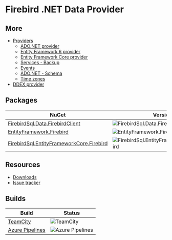 # Firebird .NET Data Provider

## More

* [Providers](Provider/readme.txt)
	* [ADO.NET provider](Provider/docs/ado-net.md)
	* [Entity Framework 6 provider](Provider/docs/entity-framework-6.md)
	* [Entity Framework Core provider](Provider/docs/entity-framework-core.md)
	* [Services - Backup](Provider/docs/services-backup.md)
	* [Events](Provider/docs/events.md)
	* [ADO.NET - Schema](Provider/docs/ado-net-schema.md)
	* [Time zones](Provider/docs/time-zones.md)
* [DDEX provider](DDEX/readme.txt)

## Packages

| NuGet | Version | Downloads |
|--------|---------|-----------|
| [FirebirdSql.Data.FirebirdClient](https://www.nuget.org/packages/FirebirdSql.Data.FirebirdClient) | ![FirebirdSql.Data.FirebirdClient](https://img.shields.io/nuget/v/FirebirdSql.Data.FirebirdClient.svg) | ![FirebirdSql.Data.FirebirdClient](https://img.shields.io/nuget/dt/FirebirdSql.Data.FirebirdClient.svg) |
| [EntityFramework.Firebird](https://www.nuget.org/packages/EntityFramework.Firebird) | ![EntityFramework.Firebird](https://img.shields.io/nuget/v/EntityFramework.Firebird.svg) | ![EntityFramework.Firebird](https://img.shields.io/nuget/dt/EntityFramework.Firebird.svg) |
| [FirebirdSql.EntityFrameworkCore.Firebird](https://www.nuget.org/packages/FirebirdSql.EntityFrameworkCore.Firebird) | ![FirebirdSql.EntityFrameworkCore.Firebird](https://img.shields.io/nuget/v/FirebirdSql.EntityFrameworkCore.Firebird.svg) | ![FirebirdSql.EntityFrameworkCore.Firebird](https://img.shields.io/nuget/dt/FirebirdSql.EntityFrameworkCore.Firebird.svg) |

## Resources

- [Downloads](https://firebirdsql.org/en/net-provider/)
- [Issue tracker](http://tracker.firebirdsql.org/browse/DNET)

## Builds

| Build | Status |
|--------|--------|
| [TeamCity](https://teamcity.jetbrains.com/project.html?projectId=OpenSourceProjects_FirebirdClient) | ![TeamCity](https://teamcity.jetbrains.com/app/rest/builds/buildType:(id:OpenSourceProjects_FirebirdClient_CiBuild)/statusIcon.svg) |
| [Azure Pipelines](https://dev.azure.com/FirebirdClient/CI/_build) | ![Azure Pipelines](https://dev.azure.com/FirebirdClient/CI/_apis/build/status/CI%20Build?branchName=master) |
